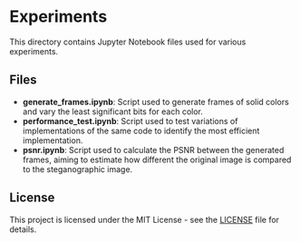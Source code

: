 # Experiments

This directory contains Jupyter Notebook files used for various experiments.

## Files

- **generate_frames.ipynb**: Script used to generate frames of solid colors and vary the least significant bits for each color.
- **performance_test.ipynb**: Script used to test variations of implementations of the same code to identify the most efficient implementation.
- **psnr.ipynb**: Script used to calculate the PSNR between the generated frames, aiming to estimate how different the original image is compared to the steganographic image.

## License

This project is licensed under the MIT License - see the [LICENSE](../LICENSE) file for details.